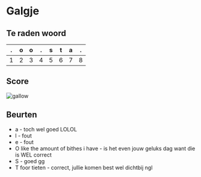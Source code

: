 # Galgje

## Te raden woord

|.|o|o|.|s|t|a|.|
|-|-|-|-|-|-|-|-|
|1|2|3|4|5|6|7|8|

## Score
![gallow](./images/2.png)

## Beurten
* a - toch wel goed LOLOL
* l - fout
* e - fout
* O like the amount of bithes i have - is het even jouw geluks dag want die is WEL correct
* S - goed gg
* T foor tieten - correct, jullie komen best wel dichtbij ngl